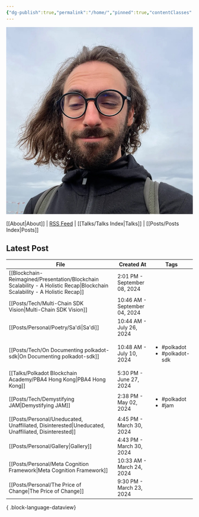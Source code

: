 ```yaml
---
{"dg-publish":true,"permalink":"/home/","pinned":true,"contentClasses":"homepage","tags":["gardenEntry"],"created":"2024-03-24T10:35:09.000+00:00","updated":"2024-09-20T10:15:22.266+01:00"}
---
```


![Screenshot 2023-11-01 at 21.21.06.jpeg|300](/img/user/resources/Screenshot%202023-11-01%20at%2021.21.06.jpeg)

[[About\|About]] | [RSS Feed](./feed.xml) | [[Talks/Talks Index\|Talks]] | [[Posts/Posts Index\|Posts]]

## Latest Post 
| File                                                                                                                           | Created At                    | Tags                                              |
| ------------------------------------------------------------------------------------------------------------------------------ | ----------------------------- | ------------------------------------------------- |
| [[Blockchain-Reimagined/Presentation/Blockchain Scalability - A Holistic Recap\|Blockchain Scalability - A Holistic Recap]] | 2:01 PM - September 08, 2024  | <ul></ul>                                         |
| [[Posts/Tech/Multi-Chain SDK Vision\|Multi-Chain SDK Vision]]                                                               | 10:46 AM - September 04, 2024 | <ul></ul>                                         |
| [[Posts/Personal/Poetry/Sa'di\|Sa'di]]                                                                                      | 10:44 AM - July 26, 2024      | <ul></ul>                                         |
| [[Posts/Tech/On Documenting polkadot-sdk\|On Documenting polkadot-sdk]]                                                     | 10:48 AM - July 10, 2024      | <ul><li>#polkadot</li><li>#polkadot-sdk</li></ul> |
| [[Talks/Polkadot Blockchain Academy/PBA4 Hong Kong\|PBA4 Hong Kong]]                                                        | 5:30 PM - June 27, 2024       | <ul></ul>                                         |
| [[Posts/Tech/Demystifying JAM\|Demystifying JAM]]                                                                           | 2:38 PM - May 02, 2024        | <ul><li>#polkadot</li><li>#jam</li></ul>          |
| [[Posts/Personal/Uneducated, Unaffiliated, Disinterested\|Uneducated, Unaffiliated, Disinterested]]                         | 4:45 PM - March 30, 2024      | <ul></ul>                                         |
| [[Posts/Personal/Gallery\|Gallery]]                                                                                         | 4:43 PM - March 30, 2024      | <ul></ul>                                         |
| [[Posts/Personal/Meta Cognition Framework\|Meta Cognition Framework]]                                                       | 10:33 AM - March 24, 2024     | <ul></ul>                                         |
| [[Posts/Personal/The Price of Change\|The Price of Change]]                                                                 | 9:30 PM - March 23, 2024      | <ul></ul>                                         |

{ .block-language-dataview}

